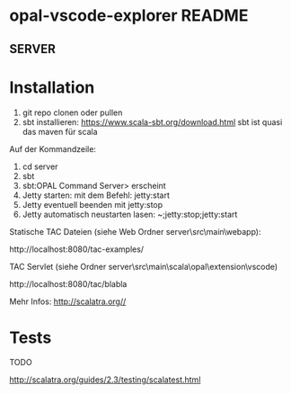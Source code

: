 # opal-vscode-explorer README

## SERVER

# Installation

1. git repo clonen oder pullen
1. sbt installieren: https://www.scala-sbt.org/download.html
sbt ist quasi das maven für scala

Auf der Kommandzeile:
1. cd server
1. sbt
1. sbt:OPAL Command Server> erscheint
1. Jetty starten: mit dem Befehl:  jetty:start 
1. Jetty eventuell beenden mit jetty:stop
1. Jetty automatisch neustarten lasen: ~;jetty:stop;jetty:start

Statische TAC Dateien (siehe Web Ordner server\src\main\webapp):

http://localhost:8080/tac-examples/

TAC Servlet (siehe Ordner server\src\main\scala\opal\extension\vscode\)

http://localhost:8080/tac/blabla


Mehr Infos: http://scalatra.org//

# Tests

TODO


http://scalatra.org/guides/2.3/testing/scalatest.html